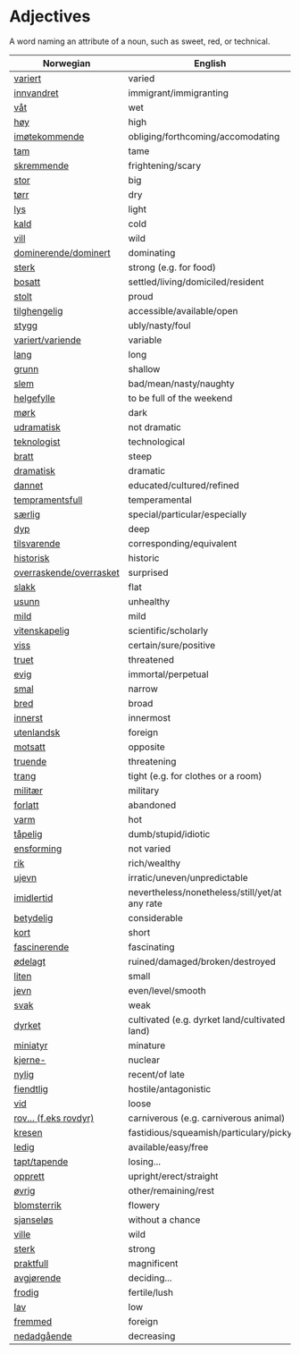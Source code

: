 # Adjectives

A word naming an attribute of a noun, such as sweet, red, or technical.

| Norwegian | English |
| --- | --- |
| [variert](https://www.ordnett.no/search?language=no&phrase=variert) | varied |
| [innvandret](https://www.ordnett.no/search?language=no&phrase=innvandret) | immigrant/immigranting |
| [våt](https://www.ordnett.no/search?language=no&phrase=våt) | wet |
| [høy](https://www.ordnett.no/search?language=no&phrase=høy) | high |
| [imøtekommende](https://www.ordnett.no/search?language=no&phrase=imøtekommende) | obliging/forthcoming/accomodating |
| [tam](https://www.ordnett.no/search?language=no&phrase=tam) | tame |
| [skremmende](https://www.ordnett.no/search?language=no&phrase=skremmende) | frightening/scary |
| [stor](https://www.ordnett.no/search?language=no&phrase=stor) | big |
| [tørr](https://www.ordnett.no/search?language=no&phrase=tørr) | dry |
| [lys](https://www.ordnett.no/search?language=no&phrase=lys) | light |
| [kald](https://www.ordnett.no/search?language=no&phrase=kald) | cold |
| [vill](https://www.ordnett.no/search?language=no&phrase=vill) | wild |
| [dominerende/dominert](https://www.ordnett.no/search?language=no&phrase=dominerende/dominert) | dominating |
| [sterk](https://www.ordnett.no/search?language=no&phrase=sterk) | strong (e.g. for food) |
| [bosatt](https://www.ordnett.no/search?language=no&phrase=bosatt) | settled/living/domiciled/resident |
| [stolt](https://www.ordnett.no/search?language=no&phrase=stolt) | proud |
| [tilghengelig](https://www.ordnett.no/search?language=no&phrase=tilghengelig) | accessible/available/open |
| [stygg](https://www.ordnett.no/search?language=no&phrase=stygg) | ubly/nasty/foul |
| [variert/variende](https://www.ordnett.no/search?language=no&phrase=variert/variende) | variable |
| [lang](https://www.ordnett.no/search?language=no&phrase=lang) | long |
| [grunn](https://www.ordnett.no/search?language=no&phrase=grunn) | shallow |
| [slem](https://www.ordnett.no/search?language=no&phrase=slem) | bad/mean/nasty/naughty |
| [helgefylle](https://www.ordnett.no/search?language=no&phrase=helgefylle) | to be full of the weekend |
| [mørk](https://www.ordnett.no/search?language=no&phrase=mørk) | dark |
| [udramatisk](https://www.ordnett.no/search?language=no&phrase=udramatisk) | not dramatic |
| [teknologist](https://www.ordnett.no/search?language=no&phrase=teknologist) | technological |
| [bratt](https://www.ordnett.no/search?language=no&phrase=bratt) | steep |
| [dramatisk](https://www.ordnett.no/search?language=no&phrase=dramatisk) | dramatic |
| [dannet](https://www.ordnett.no/search?language=no&phrase=dannet) | educated/cultured/refined |
| [tempramentsfull](https://www.ordnett.no/search?language=no&phrase=tempramentsfull) | temperamental |
| [særlig](https://www.ordnett.no/search?language=no&phrase=særlig) | special/particular/especially |
| [dyp](https://www.ordnett.no/search?language=no&phrase=dyp) | deep |
| [tilsvarende](https://www.ordnett.no/search?language=no&phrase=tilsvarende) | corresponding/equivalent |
| [historisk](https://www.ordnett.no/search?language=no&phrase=historisk) | historic |
| [overraskende/overrasket](https://www.ordnett.no/search?language=no&phrase=overraskende/overrasket) | surprised |
| [slakk](https://www.ordnett.no/search?language=no&phrase=slakk) | flat |
| [usunn](https://www.ordnett.no/search?language=no&phrase=usunn) | unhealthy |
| [mild](https://www.ordnett.no/search?language=no&phrase=mild) | mild |
| [vitenskapelig](https://www.ordnett.no/search?language=no&phrase=vitenskapelig) | scientific/scholarly |
| [viss](https://www.ordnett.no/search?language=no&phrase=viss) | certain/sure/positive |
| [truet](https://www.ordnett.no/search?language=no&phrase=truet) | threatened |
| [evig](https://www.ordnett.no/search?language=no&phrase=evig) | immortal/perpetual |
| [smal](https://www.ordnett.no/search?language=no&phrase=smal) | narrow |
| [bred](https://www.ordnett.no/search?language=no&phrase=bred) | broad |
| [innerst](https://www.ordnett.no/search?language=no&phrase=innerst) | innermost |
| [utenlandsk](https://www.ordnett.no/search?language=no&phrase=utenlandsk) | foreign |
| [motsatt](https://www.ordnett.no/search?language=no&phrase=motsatt) | opposite |
| [truende](https://www.ordnett.no/search?language=no&phrase=truende) | threatening |
| [trang](https://www.ordnett.no/search?language=no&phrase=trang) | tight (e.g. for clothes or a room) |
| [militær](https://www.ordnett.no/search?language=no&phrase=militær) | military |
| [forlatt](https://www.ordnett.no/search?language=no&phrase=forlatt) | abandoned |
| [varm](https://www.ordnett.no/search?language=no&phrase=varm) | hot |
| [tåpelig](https://www.ordnett.no/search?language=no&phrase=tåpelig) | dumb/stupid/idiotic |
| [ensforming](https://www.ordnett.no/search?language=no&phrase=ensforming) | not varied |
| [rik](https://www.ordnett.no/search?language=no&phrase=rik) | rich/wealthy |
| [ujevn](https://www.ordnett.no/search?language=no&phrase=ujevn) | irratic/uneven/unpredictable |
| [imidlertid](https://www.ordnett.no/search?language=no&phrase=imidlertid) | nevertheless/nonetheless/still/yet/at any rate |
| [betydelig](https://www.ordnett.no/search?language=no&phrase=betydelig) | considerable |
| [kort](https://www.ordnett.no/search?language=no&phrase=kort) | short |
| [fascinerende](https://www.ordnett.no/search?language=no&phrase=fascinerende) | fascinating |
| [ødelagt](https://www.ordnett.no/search?language=no&phrase=ødelagt) | ruined/damaged/broken/destroyed |
| [liten](https://www.ordnett.no/search?language=no&phrase=liten) | small |
| [jevn](https://www.ordnett.no/search?language=no&phrase=jevn) | even/level/smooth |
| [svak](https://www.ordnett.no/search?language=no&phrase=svak) | weak |
| [dyrket](https://www.ordnett.no/search?language=no&phrase=dyrket) | cultivated (e.g. dyrket land/cultivated land) |
| [miniatyr](https://www.ordnett.no/search?language=no&phrase=miniatyr) | minature |
| [kjerne-](https://www.ordnett.no/search?language=no&phrase=kjerne-) | nuclear |
| [nylig](https://www.ordnett.no/search?language=no&phrase=nylig) | recent/of late |
| [fiendtlig](https://www.ordnett.no/search?language=no&phrase=fiendtlig) | hostile/antagonistic |
| [vid](https://www.ordnett.no/search?language=no&phrase=vid) | loose |
| [rov... (f.eks rovdyr)](https://www.ordnett.no/search?language=no&phrase=rov...%20(f.eks%20rovdyr)) | carniverous (e.g. carniverous animal) |
| [kresen](https://www.ordnett.no/search?language=no&phrase=kresen) | fastidious/squeamish/particulary/picky |
| [ledig](https://www.ordnett.no/search?language=no&phrase=ledig) | available/easy/free |
| [tapt/tapende](https://www.ordnett.no/search?language=no&phrase=tapt/tapende) | losing... |
| [opprett](https://www.ordnett.no/search?language=no&phrase=opprett) | upright/erect/straight |
| [øvrig](https://www.ordnett.no/search?language=no&phrase=øvrig) | other/remaining/rest |
| [blomsterrik](https://www.ordnett.no/search?language=no&phrase=blomsterrik) | flowery |
| [sjanseløs](https://www.ordnett.no/search?language=no&phrase=sjanseløs) | without a chance |
| [ville](https://www.ordnett.no/search?language=no&phrase=ville) | wild |
| [sterk](https://www.ordnett.no/search?language=no&phrase=sterk) | strong |
| [praktfull](https://www.ordnett.no/search?language=no&phrase=praktfull) | magnificent |
| [avgjørende](https://www.ordnett.no/search?language=no&phrase=avgjørende) | deciding... |
| [frodig](https://www.ordnett.no/search?language=no&phrase=frodig) | fertile/lush |
| [lav](https://www.ordnett.no/search?language=no&phrase=lav) | low |
| [fremmed](https://www.ordnett.no/search?language=no&phrase=fremmed) | foreign |
| [nedadgående](https://www.ordnett.no/search?language=no&phrase=nedadgående) | decreasing |

